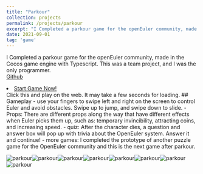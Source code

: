 ```yaml
---
title: "Parkour"
collection: projects
permalink: /projects/parkour
excerpt: "I Completed a parkour game for the openEuler community, made in the Cocos game engine with  Typescript. This was a team project, and I was the only programmer. [Start Game Now!](https://jinjinhe2001.github.io/web-desktop/index.html).It's a web game and it may take a few seconds for loading. <br/><img src='/images/parkour1.png'>"
date: 2021-09-01
tag: 'game'
---
```


I Completed a parkour game for the openEuler community, made in the Cocos game engine with  Typescript. This was a team project, and I was the only programmer.   
[Github](https://github.com/jinjinhe2001/Parkour-Game)
<li class="masthead__menu-item"><a href="https://jinjinhe2001.github.io/web-desktop/index.html">Start Game Now! </a></li> Click this and play on the web. It may take a few seconds for loading.
## Gameplay
- use your fingers to swipe left and right on the screen to control Euler and avoid obstacles. Swipe up to jump, and swipe down to slide.
- Props: There are different props along the way that have different effects when Euler picks them up, such as: temporary invincibility, attracting coins, and increasing speed.
- quiz: After the character dies, a question and answer box will pop up with trivia about the OpenEuler system. Answer it and continue!
- more games: I completed the prototype of another puzzle game for the OpenEuler community and this is the next game after parkour.  

![parkour](http://jinjinhe2001.github.io/images/parkour/1.png)![parkour](http://jinjinhe2001.github.io/images/parkour/2.png)![parkour](http://jinjinhe2001.github.io/images/parkour/3.png)![parkour](http://jinjinhe2001.github.io/images/parkour/4.png)![parkour](http://jinjinhe2001.github.io/images/parkour/5.png)![parkour](http://jinjinhe2001.github.io/images/parkour/6.png)![parkour](http://jinjinhe2001.github.io/images/parkour/7.png)![parkour](http://jinjinhe2001.github.io/images/parkour/8.png)


